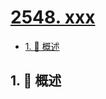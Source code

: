 # [2548. xxx](https://github.com/Tdahuyou/TNotes.leetcode/tree/main/notes/2548.%20xxx)

<!-- region:toc -->

- [1. 📝 概述](#1--概述)

<!-- endregion:toc -->

## 1. 📝 概述
